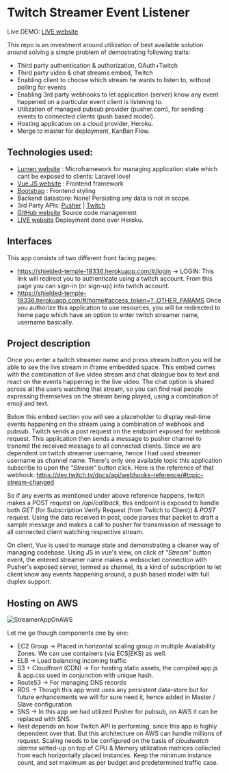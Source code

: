 # Twitch Streamer Event Listener

Live DEMO: [LIVE website](https://shielded-temple-18336.herokuapp.com/#/login)

This repo is an investment around utilization of best available solution around solving a simple problem of demostrating following traits:
- Third party authentication & authorization, OAuth+Twitch
- Third party video & chat streams embed, Twitch
- Enabling client to choose which stream he wants to listen to, without polling for events
- Enabling 3rd party webhooks to let application (server) know any event happened on a particular event client is listening to.
- Utilization of managed pubsub provider (pusher.com), for sending events to connected clients (push based model).
- Hosting application on a cloud provider, Heroku.
- Merge to master for deployment, KanBan Flow.

## Technologies used:

- [Lumen website](https://lumen.laravel.com/docs) : Microframework for managing application state which cant be exposed to clients: Laravel love!
- [Vue.JS website](https://vuejs.org/v2/guide/) : Frontend framework
- [Bootstrap](https://getbootstrap.com/docs) : Frontend styling
- Backend datastore: None! Persisting any data is not in scope.
- 3rd Party APIs: [Pusher](https://pusher.com/) | [Twitch](https://dev.twitch.tv/docs/)
- [GitHub website](https://github.com/tkant/StreamerEventViewer) Source code management
- [LIVE website](https://shielded-temple-18336.herokuapp.com/#/login) Deployment done over Heroku.

## Interfaces

This app consists of two different front facing pages:
- https://shielded-temple-18336.herokuapp.com/#/login -> LOGIN: This link will redirect you to authenticate using a twitch account. From this page you can sign-in (or sign-up) into twitch account.
- https://shielded-temple-18336.herokuapp.com/#/home#access_token=?..OTHER_PARAMS Once you authorize this application to use resources, you will be redirected to home page which have an option to enter twitch streamer name, username basically. 

## Project description

Once you enter a twitch streamer name and press stream button you will be able to see the live stream in iframe embedded space. This embed comes with the combination of live video stream and chat dialogue box to text and react on the events happening in the live video. The chat option is shared across all the users watching that stream, so you can find real people expressing themselves on the stream being played, using a combination of emoji and text.

Below this embed section you will see a placeholder to display real-time events happening on the stream using a combination of webhook and pubsub. Twitch sends a post request on the endpoint exposed for webhook request. This application then sends a message to pusher channel to transmit the received message to all connected clients. Since we are dependent on twitch streamer username, hence I had used streamer username as channel name. There's only one available topic this application subscribe to upon the *"Stream"* button click. Here is the reference of that webhook: https://dev.twitch.tv/docs/api/webhooks-reference/#topic-stream-changed

So if any events as mentioned under above reference happens, twitch makes a POST request on */api/callback*, this endpoint is exposed to handle both *GET* (for Subscription Verify Request (from Twitch to Client)) & *POST* request. Using the data received in post, code parses that packet to draft a sample message and makes a call to pusher for transmission of message to all connected client watching respective stream. 

On client, Vue is used to manage state and demonstrating a cleaner way of managing codebase. Using JS in vue's view, on click of *"Stream"* button event, the entered streamer name makes a websocket connection with Pusher's exposed server, termed as channel, its a kind of subscription to let client know any events happening around, a push based model with full duplex support.

## Hosting on AWS

![StreamerAppOnAWS](https://user-images.githubusercontent.com/11471896/54080764-7eaeac80-431d-11e9-96e5-d685c7f0022b.png)

Let me go though components one by one:
- EC2 Group -> Placed in horizontal scaling group in multiple Availability Zones. We can use containers (via ECS|EKS) as well.
- ELB ->  Load balancing incoming traffic
- S3 + Cloudfront (CDN) -> For hosting static assets, the compiled app.js & app.css used in conjunction with unique hash.
- Route53 -> For managing DNS records
- RDS -> Though this app wont uses any persistent data-store but for future enhancements we will for sure need it, hence added in Master / Slave configuration
- SNS -> In this app we had utilized Pusher for pubsub, on AWS it can be replaced with SNS. 
- Rest depends on how Twitch API is performing, since this app is highly dependent over that. But this architecture on AWS can handle millions of request. Scaling needs to be configured on the basis of *cloudwatch alarms* setted-up on top of CPU & Memory utilization matrices collected from each horizontally placed instances. Keep the minimum instance count, and set maximum as per budget and predetermined traffic case.   
